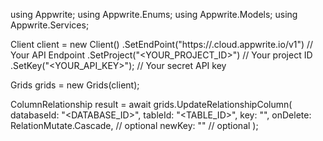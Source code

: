 using Appwrite;
using Appwrite.Enums;
using Appwrite.Models;
using Appwrite.Services;

Client client = new Client()
    .SetEndPoint("https://<REGION>.cloud.appwrite.io/v1") // Your API Endpoint
    .SetProject("<YOUR_PROJECT_ID>") // Your project ID
    .SetKey("<YOUR_API_KEY>"); // Your secret API key

Grids grids = new Grids(client);

ColumnRelationship result = await grids.UpdateRelationshipColumn(
    databaseId: "<DATABASE_ID>",
    tableId: "<TABLE_ID>",
    key: "",
    onDelete: RelationMutate.Cascade, // optional
    newKey: "" // optional
);